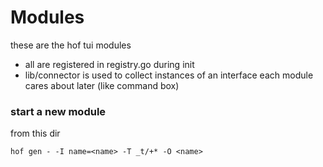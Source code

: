 # Modules

these are the hof tui modules

- all are registered in registry.go during init
- lib/connector is used to collect instances of an interface each module cares about later (like command box)




### start a new module

from this dir

```
hof gen - -I name=<name> -T _t/+* -O <name>
```
